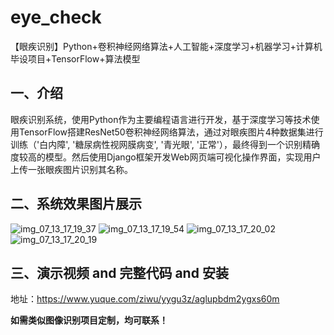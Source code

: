 # eye_check
【眼疾识别】Python+卷积神经网络算法+人工智能+深度学习+机器学习+计算机毕设项目+TensorFlow+算法模型

## 一、介绍
眼疾识别系统，使用Python作为主要编程语言进行开发，基于深度学习等技术使用TensorFlow搭建ResNet50卷积神经网络算法，通过对眼疾图片4种数据集进行训练（'白内障', '糖尿病性视网膜病变', '青光眼', '正常'），最终得到一个识别精确度较高的模型。然后使用Django框架开发Web网页端可视化操作界面，实现用户上传一张眼疾图片识别其名称。

## 二、系统效果图片展示
![img_07_13_17_19_37](https://github.com/user-attachments/assets/a65a9986-6a81-4b9e-bfa6-1c90e6c0bad0)
![img_07_13_17_19_54](https://github.com/user-attachments/assets/02d2aa34-d07b-4240-b6b4-b463c97a5f44)
![img_07_13_17_20_02](https://github.com/user-attachments/assets/57d6ce90-697b-496d-ac5f-d96486a04a17)
![img_07_13_17_20_19](https://github.com/user-attachments/assets/46f26dc4-1842-4b64-998c-c018496a03da)

## 三、演示视频 and 完整代码 and 安装
地址：https://www.yuque.com/ziwu/yygu3z/aglupbdm2ygxs60m

**如需类似图像识别项目定制，均可联系！**
